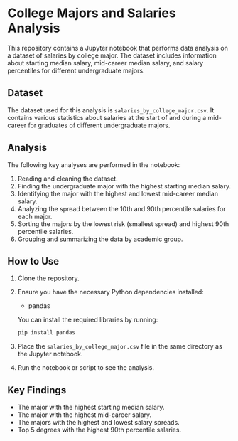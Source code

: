 # College Majors and Salaries Analysis

This repository contains a Jupyter notebook that performs data analysis on a dataset of salaries by college major. The dataset includes information about starting median salary, mid-career median salary, and salary percentiles for different undergraduate majors.

## Dataset

The dataset used for this analysis is `salaries_by_college_major.csv`. It contains various statistics about salaries at the start of and during a mid-career for graduates of different undergraduate majors.

## Analysis

The following key analyses are performed in the notebook:
1. Reading and cleaning the dataset.
2. Finding the undergraduate major with the highest starting median salary.
3. Identifying the major with the highest and lowest mid-career median salary.
4. Analyzing the spread between the 10th and 90th percentile salaries for each major.
5. Sorting the majors by the lowest risk (smallest spread) and highest 90th percentile salaries.
6. Grouping and summarizing the data by academic group.

## How to Use

1. Clone the repository.
2. Ensure you have the necessary Python dependencies installed:
   - pandas

   You can install the required libraries by running:

   ```bash
   pip install pandas
3. Place the `salaries_by_college_major.csv` file in the same directory as the Jupyter notebook.
4. Run the notebook or script to see the analysis.

## Key Findings

- The major with the highest starting median salary.
- The major with the highest mid-career salary.
- The majors with the highest and lowest salary spreads.
- Top 5 degrees with the highest 90th percentile salaries.

